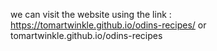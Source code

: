 we can visit the website using the link : 
<br>
https://tomartwinkle.github.io/odins-recipes/
or 
tomartwinkle.github.io/odins-recipes
